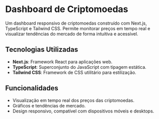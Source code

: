 # Dashboard de Criptomoedas

Um dashboard responsivo de criptomoedas construído com Next.js, TypeScript e Tailwind CSS. Permite monitorar preços em tempo real e visualizar tendências do mercado de forma intuitiva e acessível.

## Tecnologias Utilizadas

- **Next.js**: Framework React para aplicações web.
- **TypeScript**: Superconjunto do JavaScript com tipagem estática.
- **Tailwind CSS**: Framework de CSS utilitário para estilização.

## Funcionalidades

- Visualização em tempo real dos preços das criptomoedas.
- Gráficos e tendências de mercado.
- Design responsivo, compatível com dispositivos móveis e desktops.


